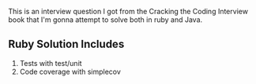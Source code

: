This is an interview question I got from the Cracking the Coding Interview book that I'm gonna attempt to solve both in ruby and Java.

Ruby Solution Includes
-------------------------
1. Tests with test/unit
1. Code coverage with simplecov